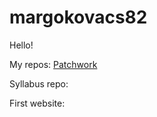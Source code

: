 # margokovacs82
Hello!

My repos:
[Patchwork](https://github.com/margokovacs82/patchwork)

Syllabus repo:

First website:
